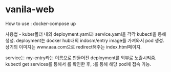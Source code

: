 # vanila-web

How to use : 
docker-compose up

<added : Kubernetes>
사용법 - kuber폴더 내의 deployment.yaml과 service.yaml을 각각 kubectl을 통해 생성.
deployment는 docker hub내의 indosm/entry image를 가져와서 pod 생성.
상기의 이미지는 www.aaa.com으로 redirect해주는 index.html페이지.

service는 my-entry라는 이름으로 만들어진 deployment를 외부로 노출시켜줌.
kubectl get services를 통해서 <external IP>를 확인한 후, <IP>:<port>를 통해 해당 pod에 접속 가능.
